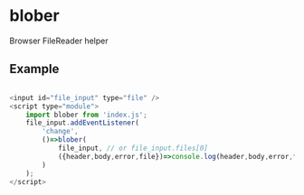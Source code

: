 # blober
Browser FileReader helper

## Example

```javascript

<input id="file_input" type="file" />   
<script type="module">
    import blober from 'index.js';
    file_input.addEventListener(
        'change',
        ()=>blober(
            file_input, // or file_input.files[0]
            ({header,body,error,file})=>console.log(header,body,error,file)
        )
    );
</script>
```
